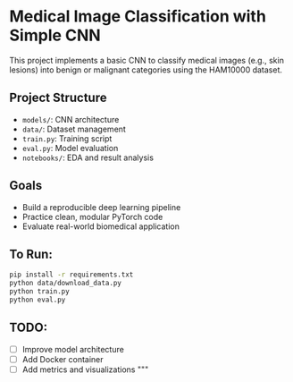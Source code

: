 # Medical Image Classification with Simple CNN

This project implements a basic CNN to classify medical images (e.g., skin lesions) into benign or malignant categories using the HAM10000 dataset.

## Project Structure
- `models/`: CNN architecture
- `data/`: Dataset management
- `train.py`: Training script
- `eval.py`: Model evaluation
- `notebooks/`: EDA and result analysis

## Goals
- Build a reproducible deep learning pipeline
- Practice clean, modular PyTorch code
- Evaluate real-world biomedical application

## To Run:
```bash
pip install -r requirements.txt
python data/download_data.py
python train.py
python eval.py
```

## TODO:
- [ ] Improve model architecture
- [ ] Add Docker container
- [ ] Add metrics and visualizations
"""
